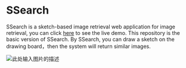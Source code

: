 # SSearch

SSearch is a sketch-based image retrieval web application for image retrieval, you can click [here][1] to see the live demo. This repository is the basic version of SSearch. By SSearch, you can draw a sketch on the drawing board，then the system will return similar images.

![此处输入图片的描述][2]


  [1]: http://omap.fudan.edu.cn/sketch_based_image_retrieval
  [2]: http://7xjuf4.com1.z0.glb.clouddn.com/sketch_sketch.PNG
